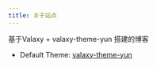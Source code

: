 ```yaml
---
title: 关于站点
---
```


基于Valaxy + valaxy-theme-yun 搭建的博客

- Default Theme: [valaxy-theme-yun](https://github.com/YunYouJun/valaxy/blob/main/packages/valaxy-theme-yun/)
